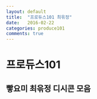 ```yaml
---
layout: default
title:  "프로듀스101 최윾정"
date:   2016-02-22
categories: produce101
comments: true
---
```


<style>
body {
	margin: 0px;
}
img {
    float: left;
}
</style>
<h1>프로듀스101</h1>
<h2>빻요미 최윾정 디시콘 모음</h2>
<div id='holder'/>
<script type="application/x-javascript">
var N = 158;
function draw(){
	var holder = document.getElementById('holder');
  for (i = 1; i < N; i++){
    var img = document.createElement("img");
    var gif_url = "assets/images/" + i + ".gif";
    img.src = "{{ site.baseurl | prepend: site.url }}" + gif_url;
    holder.appendChild(img);
  }
}
draw();
</script>